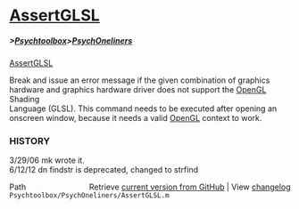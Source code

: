# [AssertGLSL](AssertGLSL)
##### >[Psychtoolbox](Psychtoolbox)>[PsychOneliners](PsychOneliners)

[AssertGLSL](AssertGLSL)  
  
Break and issue an error message if the given combination of graphics  
hardware and graphics hardware driver does not support the [OpenGL](OpenGL) Shading  
Language (GLSL). This command needs to be executed after opening an  
onscreen window, because it needs a valid [OpenGL](OpenGL) context to work.  
  
### HISTORY  
3/29/06   mk     wrote it.  
6/12/12   dn     findstr is deprecated, changed to strfind  




<div class="code_header" style="text-align:right;">
  <span style="float:left;">Path&nbsp;&nbsp;</span> <span class="counter">Retrieve <a href=
  "https://raw.github.com/Psychtoolbox-3/Psychtoolbox-3/beta/Psychtoolbox/PsychOneliners/AssertGLSL.m">current version from GitHub</a> | View <a href=
  "https://github.com/Psychtoolbox-3/Psychtoolbox-3/commits/beta/Psychtoolbox/PsychOneliners/AssertGLSL.m">changelog</a></span>
</div>
<div class="code">
  <code>Psychtoolbox/PsychOneliners/AssertGLSL.m</code>
</div>

